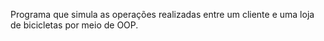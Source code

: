 Programa que simula as operações realizadas entre um cliente e uma loja de bicicletas por meio de OOP.

